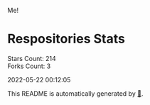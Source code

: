 Me!

# Respositories Stats
Stars Count: 214  
Forks Count: 3

2022-05-22 00:12:05  

This README is automatically generated by [🐰](https://github.com/rnitta/rnitta).
